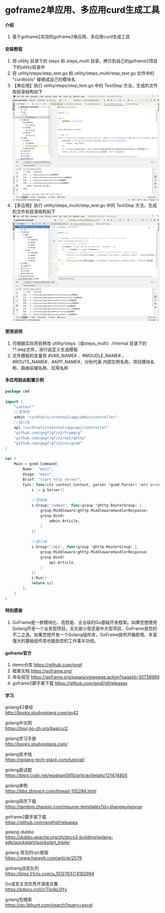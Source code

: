 # goframe2单应用、多应用curd生成工具

#### 介绍
1. 基于goframe2实现的goframe2单应用、多应用curd生成工具

#### 安装教程
1. 将 utility 目录下的 steps 和 steps_multi 目录，拷贝到自己的goframe2项目下的utility目录中
2. 将 utility/steps/step_test.go 和 utility/steps_multi/step_test.go 文件中的 "curdtools" 替换成自己的模块名
3. 【单应用】执行 utility/steps/step_test.go 中的 TestStep 方法，生成的文件和目录结构如下
![](img/1.png) 
4. 【多应用】执行 utility/steps_multi/step_test.go 中的 TestStep 方法，生成的文件和目录结构如下
![](img/2.png)

#### 使用说明

1. 可根据实际项目修改 utility/steps（或steps_multi）/internal 目录下的 **.step文件，进行自定义生成模板
2. 文件模板的变量有 #VAR_NAME# 、#MOUDLE_NAME# 、#ROUTE_NAME#、#APP_NAME#，分别代表 内部实例名称、项目模块名称、路由前缀名称、应用名称

#### 多应用路由配置示例
```go
package cmd

import (
	"context"
	//管理端
	admin "curdtools/internal/app/admin/controller"
	//接口端
	api "curdtools/internal/app/api/controller"
	"github.com/gogf/gf/v2/frame/g"
	"github.com/gogf/gf/v2/net/ghttp"
	"github.com/gogf/gf/v2/os/gcmd"
)

var (
	Main = gcmd.Command{
		Name:  "main",
		Usage: "main",
		Brief: "start http server",
		Func: func(ctx context.Context, parser *gcmd.Parser) (err error) {
			s := g.Server()

			//管理端
			s.Group("/admin", func(group *ghttp.RouterGroup) {
				group.Middleware(ghttp.MiddlewareHandlerResponse)
				group.Bind(
					admin.Article,
				)
			})

			//接口端
			s.Group("/api", func(group *ghttp.RouterGroup) {
				group.Middleware(ghttp.MiddlewareHandlerResponse)
				group.Bind(
					api.Article,
				)
			})
			s.Run()
			return nil
		},
	}
)
```

#### 特别感谢
1. GoFrame是一款模块化、高性能、企业级的Go基础开发框架。如果您想使用Golang开发一个业务型项目，无论是小型还是中大型项目，GoFrame是您的不二之选。如果您想开发一个Golang组件库，GoFrame提供开箱即用、丰富强大的基础组件库也能助您的工作事半功倍。

#### goframe官方
1. demo仓库 https://github.com/gogf
2. 框架文档 https://goframe.org/
3. 命名规范 https://goframe.org/pages/viewpage.action?pageId=30738989
4. goframe2脚手架下载 https://github.com/gogf/gf/releases

#### 学习

golang42章经   
http://books.studygolang.com/go42

golang中文网   
https://tour.go-zh.org/basics/2

golang学习手册  
http://books.studygolang.com/ 
 
golang技术栈  
https://golang-tech-stack.com/tutorial/

golang面试题  
https://blog.csdn.net/wudean0910/article/details/121474805

golang单例  
https://bbs.zblogcn.com/thread-105284.html

golang简历下载  
https://landing.zhaopin.com/resume-templates?id=shangwujianyue

goframe2脚手架下载  
https://github.com/gogf/gf/releases

golang-dubbo  
https://dubbo.apache.org/zh/docs3-building/golang-sdk/quickstart/quickstart_triple/

golang 常见的rpc框架    
https://www.haveyb.com/article/2579

goloang消息队列    
https://blog.51cto.com/u_15127637/4192994

Go语言主流优秀开源库合集    
https://kdocs.cn/l/cjTlioIkL0Yy

golang包搜索  
https://go.libhunt.com/search?query=excel


